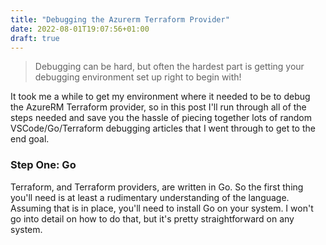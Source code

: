 ```yaml
---
title: "Debugging the Azurerm Terraform Provider"
date: 2022-08-01T19:07:56+01:00
draft: true
---
```


> Debugging can be hard, but often the hardest part is getting your debugging environment set up right to begin with!

It took me a while to get my environment where it needed to be to debug the AzureRM Terraform provider, so in this post I'll run through all of the steps needed and save you the hassle of piecing together lots of random VSCode/Go/Terraform debugging articles that I went through to get to the end goal.

### Step One: Go

Terraform, and Terraform providers, are written in Go.  So the first thing you'll need is at least a rudimentary understanding of the language.  Assuming that is in place, you'll need to install Go on your system.  I won't go into detail on how to do that, but it's pretty straightforward on any system.